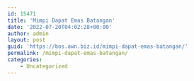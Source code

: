 ```yaml
---
id: 15471
title: 'Mimpi Dapat Emas Batangan'
date: '2022-07-20T04:02:28+00:00'
author: admin
layout: post
guid: 'https://bos.awn.biz.id/mimpi-dapat-emas-batangan/'
permalink: /mimpi-dapat-emas-batangan/
categories:
    - Uncategorized
---
```


